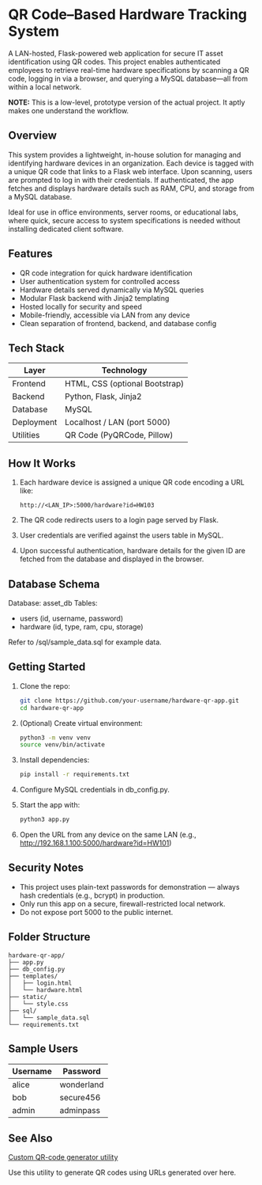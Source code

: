 # QR Code–Based Hardware Tracking System

A LAN-hosted, Flask-powered web application for secure IT asset identification using QR codes. This project enables authenticated employees to retrieve real-time hardware specifications by scanning a QR code, logging in via a browser, and querying a MySQL database—all from within a local network.

**NOTE:** This is a low-level, prototype version of the actual project. It aptly makes one understand the workflow.

## Overview

This system provides a lightweight, in-house solution for managing and identifying hardware devices in an organization. Each device is tagged with a unique QR code that links to a Flask web interface. Upon scanning, users are prompted to log in with their credentials. If authenticated, the app fetches and displays hardware details such as RAM, CPU, and storage from a MySQL database.

Ideal for use in office environments, server rooms, or educational labs, where quick, secure access to system specifications is needed without installing dedicated client software.

## Features

- QR code integration for quick hardware identification
- User authentication system for controlled access
- Hardware details served dynamically via MySQL queries
- Modular Flask backend with Jinja2 templating
- Hosted locally for security and speed
- Mobile-friendly, accessible via LAN from any device
- Clean separation of frontend, backend, and database config

## Tech Stack

| Layer       | Technology                     |
|-------------|--------------------------------|
| Frontend    | HTML, CSS (optional Bootstrap) |
| Backend     | Python, Flask, Jinja2          |
| Database    | MySQL                          |
| Deployment  | Localhost / LAN (port 5000)    |
| Utilities   | QR Code (PyQRCode, Pillow)     |

## How It Works

1. Each hardware device is assigned a unique QR code encoding a URL like:
   ```
   http://<LAN_IP>:5000/hardware?id=HW103
   ```

2. The QR code redirects users to a login page served by Flask.

3. User credentials are verified against the users table in MySQL.

4. Upon successful authentication, hardware details for the given ID are fetched from the database and displayed in the browser.

## Database Schema

Database: asset_db
Tables:

- users (id, username, password)
- hardware (id, type, ram, cpu, storage)

Refer to /sql/sample_data.sql for example data.

## Getting Started

1. Clone the repo:
   ```bash
   git clone https://github.com/your-username/hardware-qr-app.git
   cd hardware-qr-app
   ```

2. (Optional) Create virtual environment:
   ```bash
   python3 -m venv venv
   source venv/bin/activate
   ```

3. Install dependencies:
   ```bash
   pip install -r requirements.txt
   ```

4. Configure MySQL credentials in db_config.py.

5. Start the app with:
   ```bash
   python3 app.py
   ```

6. Open the URL from any device on the same LAN (e.g., http://192.168.1.100:5000/hardware?id=HW101)

## Security Notes

- This project uses plain-text passwords for demonstration — always hash credentials (e.g., bcrypt) in production.
- Only run this app on a secure, firewall-restricted local network.
- Do not expose port 5000 to the public internet.

## Folder Structure

```
hardware-qr-app/
├── app.py
├── db_config.py
├── templates/
│   ├── login.html
│   └── hardware.html
├── static/
│   └── style.css
├── sql/
│   └── sample_data.sql
└── requirements.txt
```

## Sample Users

| Username | Password     |
|----------|--------------|
| alice    | wonderland   |
| bob      | secure456    |
| admin    | adminpass    |

## See Also

[Custom QR-code generator utility](https://github.com/vbx14/customQR)

Use this utility to generate QR codes using URLs generated over here. 
